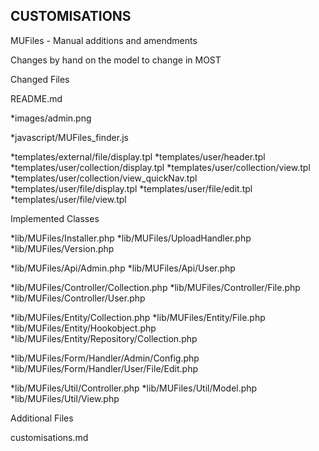 

CUSTOMISATIONS
--------------

MUFiles - Manual additions and amendments


Changes by hand on the model to change in MOST



Changed Files

README.md

*images/admin.png

*javascript/MUFiles_finder.js

*templates/external/file/display.tpl
*templates/user/header.tpl
*templates/user/collection/display.tpl
*templates/user/collection/view.tpl
*templates/user/collection/view_quickNav.tpl
*templates/user/file/display.tpl
*templates/user/file/edit.tpl
*templates/user/file/view.tpl


Implemented Classes

*lib/MUFiles/Installer.php
*lib/MUFiles/UploadHandler.php
*lib/MUFiles/Version.php

*lib/MUFiles/Api/Admin.php
*lib/MUFiles/Api/User.php

*lib/MUFiles/Controller/Collection.php
*lib/MUFiles/Controller/File.php
*lib/MUFiles/Controller/User.php

*lib/MUFiles/Entity/Collection.php
*lib/MUFiles/Entity/File.php
*lib/MUFiles/Entity/Hookobject.php
*lib/MUFiles/Entity/Repository/Collection.php

*lib/MUFiles/Form/Handler/Admin/Config.php
*lib/MUFiles/Form/Handler/User/File/Edit.php

*lib/MUFiles/Util/Controller.php
*lib/MUFiles/Util/Model.php
*lib/MUFiles/Util/View.php


Additional Files

customisations.md


